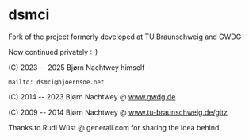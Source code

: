 # dsmci
Fork of the project formerly developed at TU Braunschweig and GWDG

Now continued privately :-)

(C) 2023 -- 2025 Bjørn Nachtwey himself

    mailto: dsmci@bjoernsoe.net

(C) 2014 -- 2023 Bjørn Nachtwey @ www.gwdg.de

(C) 2009 -- 2014 Bjørn Nachtwey @ www.tu-braunschweig.de/gitz

Thanks to Rudi Wüst @ generali.com for sharing the idea behind
